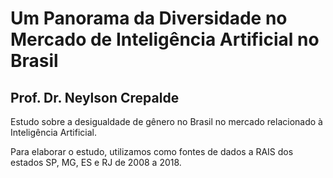 # Um Panorama da Diversidade no Mercado de Inteligência Artificial no Brasil

## Prof. Dr. Neylson Crepalde

Estudo sobre a desigualdade de gênero no Brasil no mercado relacionado à Inteligência Artificial.

Para elaborar o estudo, utilizamos como fontes de dados a RAIS dos estados SP, MG, ES e RJ de 2008 a 2018.
